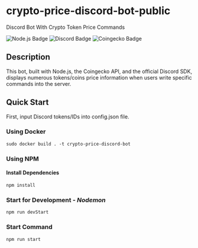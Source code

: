 # crypto-price-discord-bot-public
Discord Bot With Crypto Token Price Commands

![Node.js Badge](https://img.shields.io/badge/JavaScript-Node.js-green) ![Discord Badge](https://img.shields.io/badge/Discord-green) ![Coingecko Badge](https://img.shields.io/badge/Coingecko-yellow)

## Description

This bot, built with Node.js, the Coingecko API, and the official Discord SDK, displays numerous tokens/coins price information when users write specific commands into the server.

## Quick Start

First, input Discord tokens/IDs into config.json file.

### Using Docker
```
sudo docker build . -t crypto-price-discord-bot
```

### Using NPM

#### Install Dependencies
```
npm install
```

### Start for Development - _Nodemon_
```
npm run devStart 
```

### Start Command
```
npm run start
```